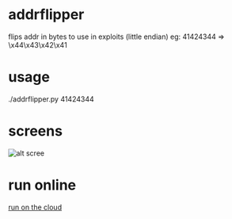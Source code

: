 # addrflipper
flips addr in bytes to use in exploits (little endian) eg: 41424344 => \x44\x43\x42\x41

# usage
./addrflipper.py 41424344

# screens
![alt scree](https://i.snag.gy/3pbtN8.jpg)

# run online
[run on the cloud](https://repl.it/EVOR/1)
